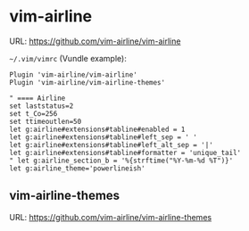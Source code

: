 # vim-airline

URL: https://github.com/vim-airline/vim-airline


`~/.vim/vimrc`  (Vundle example):

```vim
Plugin 'vim-airline/vim-airline'
Plugin 'vim-airline/vim-airline-themes'
```

```vim
" ==== Airline
set laststatus=2
set t_Co=256
set ttimeoutlen=50
let g:airline#extensions#tabline#enabled = 1
let g:airline#extensions#tabline#left_sep = ' '
let g:airline#extensions#tabline#left_alt_sep = '|'
let g:airline#extensions#tabline#formatter = 'unique_tail'
" let g:airline_section_b = '%{strftime("%Y-%m-%d %T")}'
let g:airline_theme='powerlineish'
```

## vim-airline-themes

URL: https://github.com/vim-airline/vim-airline-themes
